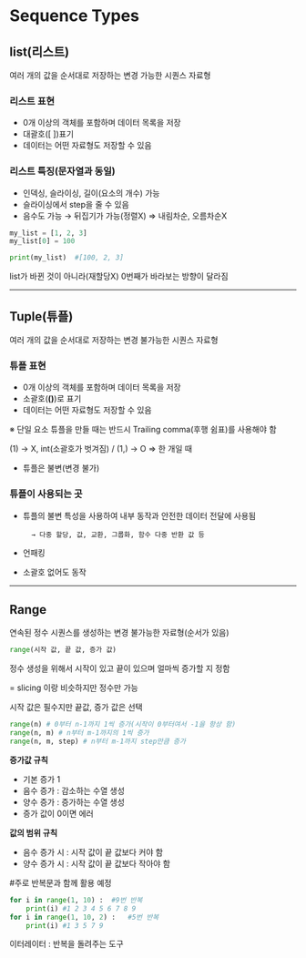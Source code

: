 # Sequence Types

## list(리스트)

여러 개의 값을 순서대로 저장하는 변경 가능한 시퀀스 자료형

### **리스트 표현**

- 0개 이상의 객체를 포함하며 데이터 목록을 저장
- 대괄호([ ])표기
- 데이터는 어떤 자료형도 저장할 수 있음

### **리스트 특징(문자열과 동일)**

- 인덱싱, 슬라이싱, 길이(요소의 개수) 가능
- 슬라이싱에서 step을 줄 수 있음
- 음수도 가능 → 뒤집기가 가능(정렬X) ⇒ 내림차순, 오름차순X

```python
my_list = [1, 2, 3]
my_list[0] = 100

print(my_list)  #[100, 2, 3]
```

list가 바뀐 것이 아니라(재할당X) 0번째가 바라보는 방향이 달라짐

---

## Tuple(튜플)

여러 개의 값을 순서대로 저장하는 변경 불가능한 시퀀스 자료형

### 튜플 표현

- 0개 이상의 객체를 포함하며 데이터 목록을 저장
- 소괄호(**()**)로 표기
- 데이터는 어떤 자료형도 저장할 수 있음

※ 단일 요소 튜플을 만들 때는 반드시 Trailing comma(후행 쉼표)를 사용해야 함

(1) → X, int(소괄호가 벗겨짐) / (1,) → O    ⇒ 한 개일 때

- 튜플은 불변(변경 불가)

### 튜플이 사용되는 곳

- 튜플의 불변 특성을 사용하여 내부 동작과 안전한 데이터 전달에 사용됨

        → 다중 할당, 값, 교환, 그룹화, 함수 다중 반환 값 등

- 언패킹
- 소괄호 없어도 동작
---
## Range

연속된 정수 시퀀스를 생성하는 변경 불가능한 자료형(순서가 있음)

```python
range(시작 값, 끝 값, 증가 값)
```

정수 생성을 위해서 시작이 있고 끝이 있으며 얼마씩 증가할 지 정함

= slicing 이랑 비슷하지만 정수만 가능

시작 값은 필수지만 끝값, 증가 값은 선택

```python
range(n) # 0부터 n-1까지 1씩 증가(시작이 0부터여서 -1을 항상 함)
range(n, m) # n부터 m-1까지의 1씩 증가
range(n, m, step) # n부터 m-1까지 step만큼 증가
```

**증가값 규칙**

- 기본 증가 1
- 음수 증가 : 감소하는 수열 생성
- 양수 증가 : 증가하는 수열 생성
- 증가 값이 0이면 에러

**값의 범위 규칙**

- 음수 증가 시 : 시작 값이 끝 값보다 커야 함
- 양수 증가 시 : 시작 값이 끝 값보다 작아야 함

#주로 반복문과 함께 활용 예정

```python
for i in range(1, 10) :  #9번 반복
	print(i) #1 2 3 4 5 6 7 8 9
for i in range(1, 10, 2) :   #5번 반복
	print(i) #1 3 5 7 9
```

이터레이터 : 반복을 돌려주는 도구
